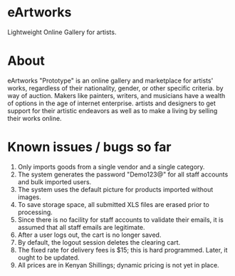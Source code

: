 # eArtworks

Lightweight Online Gallery for artists.

# About

eArtworks "Prototype" is an online gallery and marketplace for artists' works, regardless of their nationality, gender, or other specific criteria.
by way of auction. Makers like painters, writers, and musicians have a wealth of options in the age of internet enterprise.
artists and designers to get support for their artistic endeavors as well as to make a living by selling their works online.

# Known issues / bugs so far

1. Only imports goods from a single vendor and a single category. <br>
2. The system generates the password "Demo123@" for all staff accounts and bulk imported users. <br>
3. The system uses the default picture for products imported without images. <br>
4. To save storage space, all submitted XLS files are erased prior to processing. <br>
5. Since there is no facility for staff accounts to validate their emails, it is assumed that all staff emails are legitimate. <br>
6. After a user logs out, the cart is no longer saved. <br>
7. By default, the logout session deletes the clearing cart. <br>
8. The fixed rate for delivery fees is $15; this is hard programmed. Later, it ought to be updated. <br>
9. All prices are in Kenyan Shillings; dynamic pricing is not yet in place.
